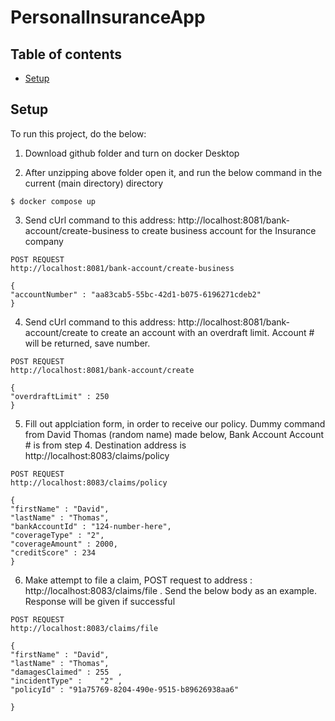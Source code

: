 # PersonalInsuranceApp

## Table of contents
* [Setup](#setup)

	
## Setup
To run this project, do the below:

1) Download github folder and turn on docker Desktop

2) After unzipping above folder open it, and run the below command in the current (main directory) directory
```
$ docker compose up
```

3) Send cUrl command to this address: http://localhost:8081/bank-account/create-business  to create business account for the Insurance company
```
POST REQUEST
http://localhost:8081/bank-account/create-business  

{
"accountNumber" : "aa83cab5-55bc-42d1-b075-6196271cdeb2"
}
```

4) Send cUrl command to this address: http://localhost:8081/bank-account/create   to create an account with an overdraft limit. Account # will be returned, save number.

```
POST REQUEST
http://localhost:8081/bank-account/create

{
"overdraftLimit" : 250
}
```



5) Fill out applciation form, in order to receive our policy. Dummy command from David Thomas (random name) made below, Bank Account Account # is from step 4. Destination address  is http://localhost:8083/claims/policy

```
POST REQUEST
http://localhost:8083/claims/policy

{
"firstName" : "David",
"lastName" : "Thomas",
"bankAccountId" : "124-number-here",
"coverageType" : "2",
"coverageAmount" : 2000,
"creditScore" : 234
}

```

6) Make attempt to file a claim, POST request to address : http://localhost:8083/claims/file . Send the below body as an example. Response will be given if successful
```
POST REQUEST
http://localhost:8083/claims/file

{
"firstName" : "David",
"lastName" : "Thomas",
"damagesClaimed" : 255	,
"incidentType" :	"2"	,
"policyId" : "91a75769-8204-490e-9515-b89626938aa6"

}

```
